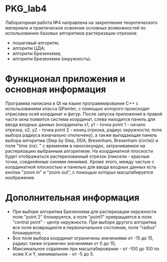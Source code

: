 # PKG_lab4

Лабораторная работа №4 направлена на закрепление теоретического
материала и практическое освоение основных возможностей по использованию базовых алгоритмов растеризации отрезков:
- пошаговый алгоритм;
- алгоритм ЦДА;
- алгоритм Брезенхема;
- алгоритм Брезенхема (окружность).

# Функционал приложения и основная информация

Программа написана в Qt на языке программирования C++ с использованием класса QPainter, с помощью которого происходит отрисовка осей координат и фигур.
После запуска приложения в правой части окна появится система координат, слева находится панель для ввода входных данных (координаты x1, y1 - точка point 1 - начало отрезка, x2, y2 - точка point 2 - конец отрезка, радиус окружности; поле выбора радиуса изначально отключено), а также выпадающая панель выбора алгоритма (Step by Step, DDA, Bresenham, Bresenham (circle)) и поле "time (ns): " с временем в наносекундах, затрачиваемое на растеризацию выбранным алгоритмом. На координатной плоскости будет отображаться растеризованный отрезок (пиксели - красные точки, соединённые синими линиями). Кроме этого, между частью с координатной плоскостью и панелью для ввода входных данных есть кнопки "zoom in" и "zoom out", с помощью которых масштабируется изображение.

# Дополнительная информация

- При выборе алгоритма Брезенхема для растеризации окружности поле "point 2" блокируется, а поле "point1" превращается в поле "central point" - центр окружности. При выборе другого алгоритма все поля возвращаютя в первоначальное состояние, поле "radius" блокируется;
- Все поля выбора координат ограничены значениями от -15 до 15, радиус также ограничен значениями от 0 до 15;
- Максимальное отдаление при масштабировании - от -100 до 100 по осям X и Y, минимальное - от -5 до 5.
